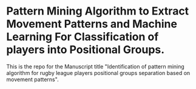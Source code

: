 # Pattern Mining Algorithm to Extract Movement Patterns and Machine Learning For Classification of players into Positional Groups.
This is the repo for the Manuscript title "Identification of pattern mining algorithm for rugby league players positional groups separation based on movement patterns".
